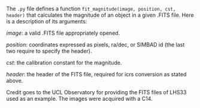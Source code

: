 The `.py` file defines a function `fit_magnitude(image, position, cst, header)` that calculates the magnitude of an object in a given .FITS file. Here is a description of its arguments:

*image*: a valid .FITS file appropriately opened.

*position*: coordinates expressed as pixels, ra/dec, or SIMBAD id (the last two require to specify the header).

*cst*: the calibration constant for the magnitude.

*header*: the header of the FITS file, required for icrs conversion as stated above.

Credit goes to the UCL Observatory for providing the FITS files of LHS33 used as an example. The images were acquired with a C14. 